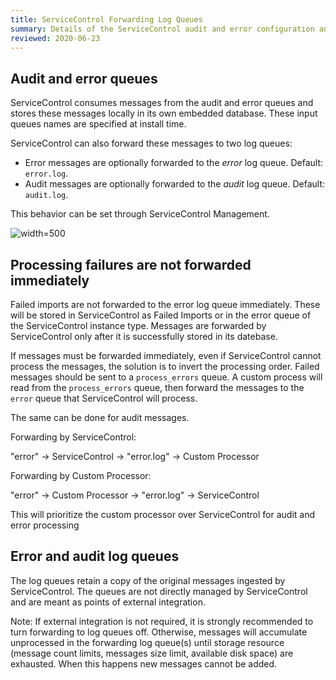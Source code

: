 ```yaml
---
title: ServiceControl Forwarding Log Queues
summary: Details of the ServiceControl audit and error configuration and forwarding behavior 
reviewed: 2020-06-23
---
```


## Audit and error queues

ServiceControl consumes messages from the audit and error queues and stores these messages locally in its own embedded database. These input queues names are specified at install time.

ServiceControl can also forward these messages to two log queues:

 * Error messages are optionally forwarded to the _error_ log queue. Default: `error.log`.
 * Audit messages are optionally forwarded to the _audit_ log queue. Default: `audit.log`.

This behavior can be set through ServiceControl Management.

![](managementutil-queueconfig.png 'width=500')

## Processing failures are not forwarded immediately

Failed imports are not forwarded to the error log queue immediately. These will be stored in ServiceControl as Failed Imports or in the error queue of the ServiceControl instance type. Messages are forwarded by ServiceControl only after it is successfully stored in its datebase.

If messages must be forwarded immediately, even if ServiceControl cannot process the messages, the solution is to invert the processing order. Failed messages should be sent to a `process_errors` queue. A custom process will read from the `process_errors` queue, then forward the messages to the `error` queue that ServiceControl will process.

The same can be done for audit messages.

Forwarding by ServiceControl:

   "error" -> ServiceControl -> "error.log" -> Custom Processor

Forwarding by Custom Processor:

   "error" -> Custom Processor -> "error.log" -> ServiceControl

This will prioritize the custom processor over ServiceControl for audit and error processing


## Error and audit log queues

The log queues retain a copy of the original messages ingested by ServiceControl.
The queues are not directly managed by ServiceControl and are meant as points of external integration.

Note: If external integration is not required, it is strongly recommended to turn forwarding to log queues off. Otherwise, messages will accumulate unprocessed in the forwarding log queue(s) until storage resource (message count limits, messages size limit, available disk space) are exhausted. When this happens new messages cannot be added.
